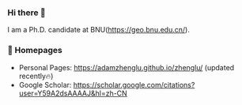 ### Hi there 👋

I am a Ph.D. candidate at BNU(https://geo.bnu.edu.cn/).

### 📎 Homepages
- Personal Pages: https://adamzhenglu.github.io/zhenglu/ (updated recently🔥)
- Google Scholar: https://scholar.google.com/citations?user=Y59A2dsAAAAJ&hl=zh-CN

<!--
**AdamZhengLu/AdamZhengLu** is a ✨ _special_ ✨ repository because its `README.md` (this file) appears on your GitHub profile.

Here are some ideas to get you started:

- 🔭 I’m currently working on ...
- 🌱 I’m currently learning ...
- 👯 I’m looking to collaborate on ...
- 🤔 I’m looking for help with ...
- 💬 Ask me about ...
- 📫 How to reach me: ...
- 😄 Pronouns: ...
- ⚡ Fun fact: ...
-->
